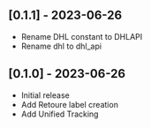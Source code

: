 ## [0.1.1] - 2023-06-26

- Rename DHL constant to DHLAPI
- Rename dhl to dhl_api

## [0.1.0] - 2023-06-26

- Initial release
- Add Retoure label creation
- Add Unified Tracking
